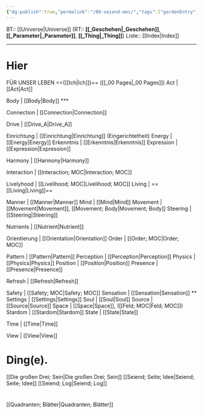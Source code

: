 ```yaml
---
{"dg-publish":true,"permalink":"/00-seiend-moc/","tags":["gardenEntry"]}
---
```


BT:: [[Universe\|Universe]]
(RT:: **[[_Geschehen\|_Geschehen]]**,  **[[_Parameter\|_Parameter]]**,  **[[_Thing\|_Thing]]**)
Liste:: [[Index\|Index]]
- - -



# Hier
FÜR UNSER LEBEN
==([[Ich\|Ich]])==
([[_00 Pages\|_00 Pages]])
Act                     | [[Act\|Act]]

Body                   | [[Body\|Body]] ***

Connection        | [[Connection\|Connection]]

Drive                  | [[Drive_A\|Drive_A]]

Einrichtung        | [[Einrichtung\|Einrichtung]] (Eingerichtetheit)
Energy                | [[Energy\|Energy]]
Erkenntnis          | [[Erkenntnis\|Erkenntnis]]
Expression          | [[Expression\|Expression]]

Harmony            | [[Harmony\|Harmony]]

Interaction         | [[Interaction; MOC\|Interaction; MOC]]

Livelyhood         | [[Livelihood; MOC\|Livelihood; MOC]]
Living                 | ==[[Living\|Living]]==

Manner              | [[Manner\|Manner]]
Mind                  | [[Mind\|Mind]]
Movement         | [[Movement\|Movement]],  [[Movement; Body\|Movement; Body]]
	Steering             | [[Steering\|Steering]]

Nutrients           | [[Nutrient\|Nutrient]]

Orientierung      | [[Orientation\|Orientation]]
Order                 | [[Order; MOC\|Order; MOC]]

Pattern               | [[Pattern\|Pattern]]
Perception         | [[Perception\|Perception]]
Physics               | [[Physics\|Physics]]
Position              | [[Position\|Position]]
Presence            | [[Presence\|Presence]]

Refresh               | [[Refresh\|Refresh]]

Safety                | [[Safety; MOC\|Safety; MOC]]
Sensation           | [[Sensation\|Sensation]] **
Settings             | [[Settings\|Settings]]
Soul                   | [[Soul\|Soul]]
Source               | [[Source\|Source]]
Space                 | [[Space\|Space]],  ([[Feld; MOC\|Feld; MOC]])
Stardom             | [[Stardom\|Stardom]]
State                  | [[State\|State]]

Time                  | [[Time\|Time]]

View                   | [[View\|View]]




# Ding(e).
[[Die großen Drei; Sein\|Die großen Drei; Sein]]
[[Seiend; Seite; Idee\|Seiend; Seite; Idee]]
[[Seiend; Log\|Seiend; Log]]


# 
[[Quadranten; Blätter\|Quadranten; Blätter]]
